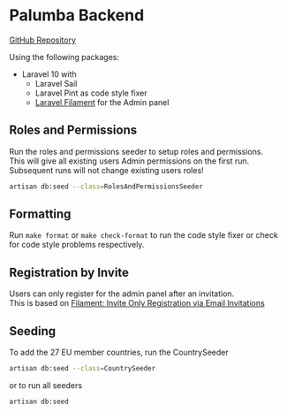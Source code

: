 # Palumba Backend

[GitHub Repository](https://github.com/Palumba-EU/palumba-eu-app-backend)

Using the following packages:

- Laravel 10 with
    - Laravel Sail
    - Laravel Pint as code style fixer
    - [Laravel Filament](https://filamentphp.com/) for the Admin panel

## Roles and Permissions

Run the roles and permissions seeder to setup roles and permissions.  
This will give all existing users Admin permissions on the first run.  
Subsequent runs will not change existing users roles!

```bash
artisan db:seed --class=RolesAndPermissionsSeeder
```

## Formatting

Run `make format` or `make check-format` to run the code style fixer or 
check for code style problems respectively.


## Registration by Invite

Users can only register for the admin panel after an invitation.  
This is based on [Filament: Invite Only Registration via Email Invitations](https://filamentapps.dev/blog/filament-invite-only-registration-via-email-invitations)


## Seeding

To add the 27 EU member countries, run the CountrySeeder

```bash
artisan db:seed --class=CountrySeeder
```

or to run all seeders

```bash
artisan db:seed
```
